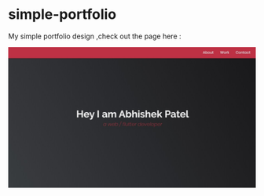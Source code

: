 # simple-portfolio

My simple portfolio design ,check out the page here : 

<img src = " img/simple.jpeg" width = 1080 >
